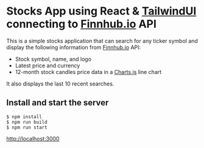 # Stocks App using React & [TailwindUI](https://tailwindcss.com/) connecting to [Finnhub.io](https://finnhub.io/docs/api/introduction) API

This is a simple stocks application that can search for any ticker symbol
and display the following information from [Finnhub.io](https://finnhub.io/docs/api/introduction) API:

-   Stock symbol, name, and logo
-   Latest price and currency
-   12-month stock candles price data in a [Charts.js](https://www.chartjs.org/docs/latest/samples/line/line.html) line chart

It also displays the last 10 recent searches.

## Install and start the server

```
$ npm install
$ npm run build
$ npm run start
```

[http://localhost:3000](http://localhost:3000)
